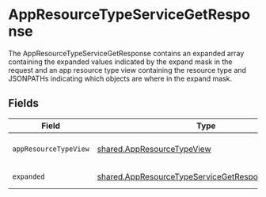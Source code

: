 # AppResourceTypeServiceGetResponse

The AppResourceTypeServiceGetResponse contains an expanded array containing the expanded values indicated by the expand mask
 in the request and an app resource type view containing the resource type and JSONPATHs indicating which objects are where in the expand mask.


## Fields

| Field                                                                                                                         | Type                                                                                                                          | Required                                                                                                                      | Description                                                                                                                   |
| ----------------------------------------------------------------------------------------------------------------------------- | ----------------------------------------------------------------------------------------------------------------------------- | ----------------------------------------------------------------------------------------------------------------------------- | ----------------------------------------------------------------------------------------------------------------------------- |
| `appResourceTypeView`                                                                                                         | [shared.AppResourceTypeView](../../../sdk/models/shared/appresourcetypeview.md)                                               | :heavy_minus_sign:                                                                                                            | The AppResourceTypeView message.                                                                                              |
| `expanded`                                                                                                                    | [shared.AppResourceTypeServiceGetResponseExpanded](../../../sdk/models/shared/appresourcetypeservicegetresponseexpanded.md)[] | :heavy_minus_sign:                                                                                                            | List of serialized related objects.                                                                                           |